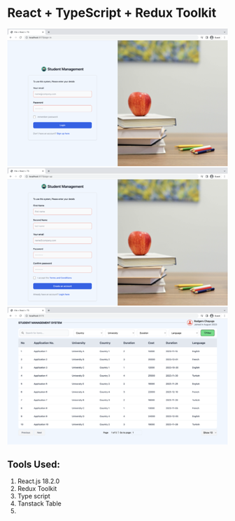 # React + TypeScript + Redux Toolkit

![Login image](./public/assets/login.png)
![Signup page](./public/assets/signup.png)
![Home](./public/assets/home.png)

## Tools Used:

1. React.js 18.2.0
2. Redux Toolkit
3. Type script
4. Tanstack Table
5.
